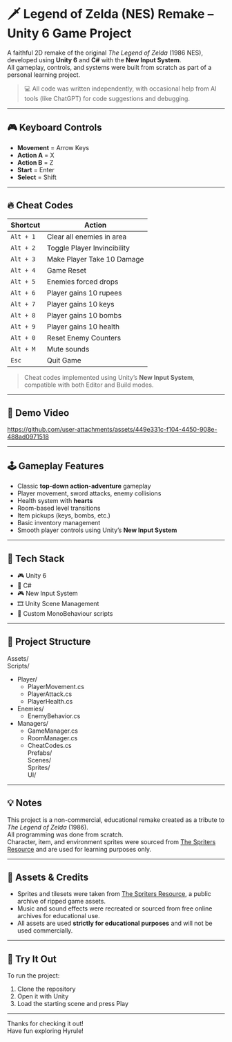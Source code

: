 # 🗡️ Legend of Zelda (NES) Remake – Unity 6 Game Project

A faithful 2D remake of the original *The Legend of Zelda* (1986 NES), developed using **Unity 6** and **C#** with the **New Input System**.  
All gameplay, controls, and systems were built from scratch as part of a personal learning project.

> 💻 All code was written independently, with occasional help from AI tools (like ChatGPT) for code suggestions and debugging.

---

## 🎮 Keyboard Controls

- **Movement** = Arrow Keys
- **Action A** = X
- **Action B** = Z
- **Start** = Enter
- **Select** = Shift

---

## 🔥 Cheat Codes

| Shortcut        | Action                        |
|-----------------|-------------------------------|
| `Alt + 1`       | Clear all enemies in area     |
| `Alt + 2`       | Toggle Player Invincibility   |
| `Alt + 3`       | Make Player Take 10 Damage    |
| `Alt + 4`       | Game Reset                    |
| `Alt + 5`       | Enemies forced drops          |
| `Alt + 6`       | Player gains 10 rupees        |
| `Alt + 7`       | Player gains 10 keys          |
| `Alt + 8`       | Player gains 10 bombs         |
| `Alt + 9`       | Player gains 10 health        |
| `Alt + 0`       | Reset Enemy Counters          |
| `Alt + M`       | Mute sounds                   |
| `Esc`           | Quit Game                     |

> Cheat codes implemented using Unity’s **New Input System**, compatible with both Editor and Build modes.

---

## 🎥 Demo Video


https://github.com/user-attachments/assets/449e331c-f104-4450-908e-488ad0971518



---

## 🕹️ Gameplay Features

- Classic **top-down action-adventure** gameplay
- Player movement, sword attacks, enemy collisions
- Health system with **hearts**
- Room-based level transitions
- Item pickups (keys, bombs, etc.)
- Basic inventory management
- Smooth player controls using Unity’s **New Input System**

---

## 🧰 Tech Stack

- 🎮 Unity 6
- 🧠 C#
- 🎮 New Input System
- 🎞️ Unity Scene Management
- 🧱 Custom MonoBehaviour scripts

---

## 📂 Project Structure

Assets/  
Scripts/  
- Player/  
  - PlayerMovement.cs  
  - PlayerAttack.cs  
  - PlayerHealth.cs  
- Enemies/  
  - EnemyBehavior.cs  
- Managers/  
  - GameManager.cs  
  - RoomManager.cs  
  - CheatCodes.cs  
Prefabs/  
Scenes/  
Sprites/  
UI/

---

## 💡 Notes

This project is a non-commercial, educational remake created as a tribute to *The Legend of Zelda* (1986).  
All programming was done from scratch.  
Character, item, and environment sprites were sourced from [The Spriters Resource](https://www.spriters-resource.com/) and are used for learning purposes only.

---

## 🎨 Assets & Credits

- Sprites and tilesets were taken from [The Spriters Resource](https://www.spriters-resource.com/), a public archive of ripped game assets.
- Music and sound effects were recreated or sourced from free online archives for educational use.
- All assets are used **strictly for educational purposes** and will not be used commercially.

---

## 🚀 Try It Out

To run the project:

1. Clone the repository
2. Open it with Unity
3. Load the starting scene and press Play

---

Thanks for checking it out!  
Have fun exploring Hyrule!
